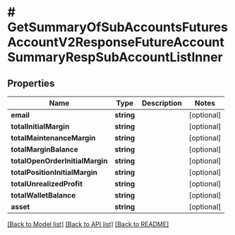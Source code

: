 # # GetSummaryOfSubAccountsFuturesAccountV2ResponseFutureAccountSummaryRespSubAccountListInner

## Properties

Name | Type | Description | Notes
------------ | ------------- | ------------- | -------------
**email** | **string** |  | [optional]
**totalInitialMargin** | **string** |  | [optional]
**totalMaintenanceMargin** | **string** |  | [optional]
**totalMarginBalance** | **string** |  | [optional]
**totalOpenOrderInitialMargin** | **string** |  | [optional]
**totalPositionInitialMargin** | **string** |  | [optional]
**totalUnrealizedProfit** | **string** |  | [optional]
**totalWalletBalance** | **string** |  | [optional]
**asset** | **string** |  | [optional]

[[Back to Model list]](../../README.md#models) [[Back to API list]](../../README.md#endpoints) [[Back to README]](../../README.md)
